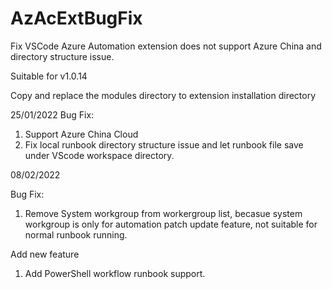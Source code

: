 # AzAcExtBugFix
Fix VSCode Azure Automation extension does not support Azure China and directory structure issue.

Suitable for v1.0.14 

Copy and replace the modules directory to extension installation directory


25/01/2022
Bug Fix:
1. Support Azure China Cloud
2. Fix local runbook directory structure issue and let runbook file save under VScode workspace directory. 


08/02/2022

Bug Fix:
1. Remove System workgroup from workergroup list, becasue system workgroup is only for automation patch update feature, not suitable for normal runbook running.

Add new feature
1. Add PowerShell workflow runbook support.

